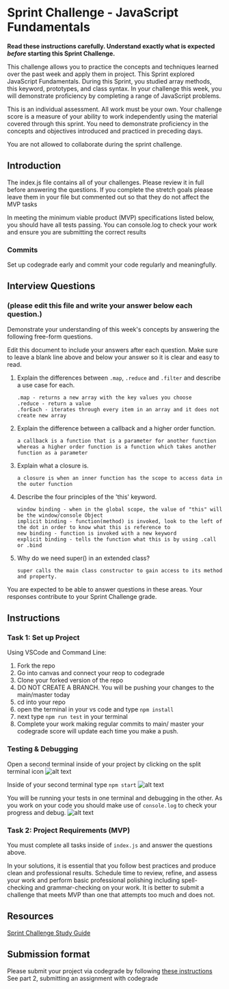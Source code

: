 # Sprint Challenge - JavaScript Fundamentals

**Read these instructions carefully. Understand exactly what is expected _before_ starting this Sprint Challenge.**

This challenge allows you to practice the concepts and techniques learned over the past week and apply them in project. This Sprint explored JavaScript Fundamentals. During this Sprint, you studied array methods, this keyword, prototypes, and class syntax. In your challenge this week, you will demonstrate proficiency by completing a range of JavaScript problems.

This is an individual assessment. All work must be your own. Your challenge score is a measure of your ability to work independently using the material covered through this sprint. You need to demonstrate proficiency in the concepts and objectives introduced and practiced in preceding days.

You are not allowed to collaborate during the sprint challenge.

## Introduction

The index.js file contains all of your challenges. Please review it in full before answering the questions. If you complete the stretch goals please leave them in your file but commented out so that they do not affect the MVP tasks

In meeting the minimum viable product (MVP) specifications listed below, you should have all tests passing. You can console.log to check your work and ensure you are submitting the correct results

### Commits

Set up codegrade early and commit your code regularly and meaningfully.

## Interview Questions

### (please edit this file and write your answer below each question.)

Demonstrate your understanding of this week's concepts by answering the following free-form questions.

Edit this document to include your answers after each question. Make sure to leave a blank line above and below your answer so it is clear and easy to read.

1.  Explain the differences between `.map`, `.reduce` and `.filter` and describe a use case for each.

        .map - returns a new array with the key values you choose
        .reduce - return a value
        .forEach - iterates through every item in an array and it does not create new array

2.  Explain the difference between a callback and a higher order function.

        a callback is a function that is a parameter for another function whereas a higher order function is a function which takes another function as a parameter

3.  Explain what a closure is.

        a closure is when an inner function has the scope to access data in the outer function

4.  Describe the four principles of the 'this' keyword.

        window binding - when in the global scope, the value of "this" will be the window/console Object
        implicit binding - function(method) is invoked, look to the left of the dot in order to know what this is reference to
        new binding - function is invoked with a new keyword
        explicit binding - tells the function what this is by using .call or .bind

5.  Why do we need super() in an extended class?

        super calls the main class constructor to gain access to its method and property.

You are expected to be able to answer questions in these areas. Your responses contribute to your Sprint Challenge grade.

## Instructions

### Task 1: Set up Project

Using VSCode and Command Line:

1. Fork the repo
2. Go into canvas and connect your reop to codegrade
3. Clone your forked version of the repo
4. DO NOT CREATE A BRANCH. You will be pushing your changes to the main/master today
5. cd into your repo
6. open the terminal in your vs code and type `npm install`
7. next type `npm run test` in your terminal
8. Complete your work making regular commits to main/ master your codegrade score will update each time you make a push.

### Testing & Debugging

Open a second terminal inside of your project by clicking on the split terminal icon
![alt text](assets/split_terminal.png "Split Terminal")

Inside of your second terminal type `npm start`
![alt text](assets/npm_start.png "type npm start")

You will be running your tests in one terminal and debugging in the other. As you work on your code you should make use of `console.log` to check your progress and debug.
![alt text](assets/tests_debug_terminal_final.png "your terminal should look like this")

### Task 2: Project Requirements (MVP)

You must complete all tasks inside of `index.js` and answer the questions above.

In your solutions, it is essential that you follow best practices and produce clean and professional results. Schedule time to review, refine, and assess your work and perform basic professional polishing including spell-checking and grammar-checking on your work. It is better to submit a challenge that meets MVP than one that attempts too much and does not.

## Resources

[Sprint Challenge Study Guide](https://www.notion.so/bloomtech/Unit-1-Sprint-3-Study-Guide-033a9a00659a4ef98c12eb97e49a6110)

## Submission format

Please submit your project via codegrade by following [these instructions](https://notion.so.bloomtech.BloomTech-Git-Flow-Step-by-step-269f68ae3bf64eb689a8328715a179f9) See part 2, submitting an assignment with codegrade

